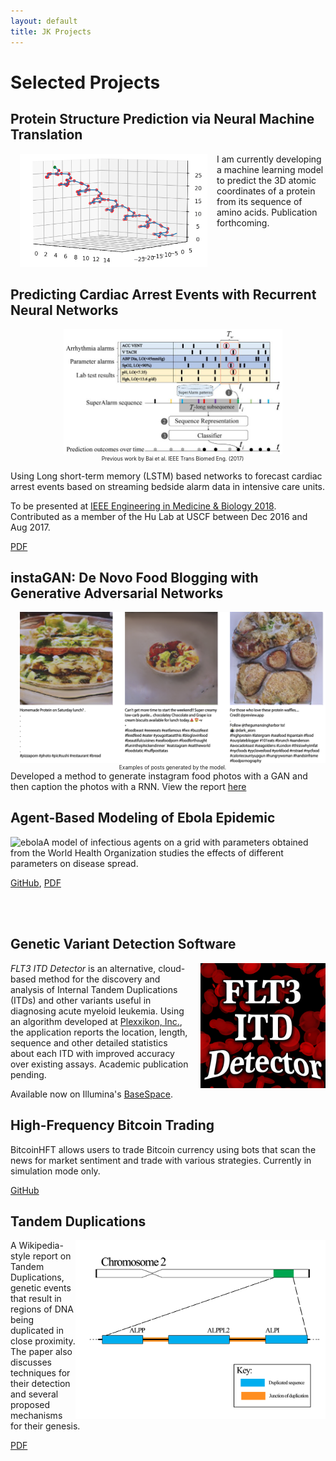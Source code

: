 ```yaml
---
layout: default
title: JK Projects
---
```

# Selected Projects

## Protein Structure Prediction via Neural Machine Translation

<div style="text-align: center; font-size:60%; float: left;margin: 0px 15px 15px 15px;">
<img src="/images/struct.png" alt="" style="width:300px;">
</div>

I am currently developing a machine learning model to predict the 3D atomic coordinates of a protein from its sequence of amino acids. Publication forthcoming.

<br/>
<br/>
<br/>

## Predicting Cardiac Arrest Events with Recurrent Neural Networks

<div style="text-align: center; font-size:60%; float: center;margin: 0px 0px 0px 15px;">
<a href="https://www.ncbi.nlm.nih.gov/pubmed/27390164">
  <img src="/images/codeblue.jpg" alt="Is the Sequence of SuperAlarm Triggers More Predictive Than Sequence of the Currently Utilized Patient Monitor Alarms?" style="width:350px;">
</a>
<br/>
Previous work by Bai et al. IEEE Trans Biomed Eng. (2017) 
</div>

Using Long short-term memory (LSTM) based networks to forecast cardiac arrest events based on streaming bedside alarm data in intensive care units.

To be presented at [IEEE Engineering in Medicine & Biology 2018](https://embs.papercept.net/conferences/conferences/EMBC18/program/EMBC18_ContentListWeb_4.html). Contributed as a member of the Hu Lab at USCF between Dec 2016 and Aug 2017.

[PDF](/files/hu_lab_report.pdf)


## instaGAN: De Novo Food Blogging with Generative Adversarial Networks

<div style="text-align: center; font-size:60%; float: right;margin: 0px 0px 0px 15px;">
<a href="https://www.ncbi.nlm.nih.gov/pubmed/27390164">
  <img src="/images/instagan.jpg" alt="Example generated food posts with captions." style="width:500px;">
</a>
<br/>
Examples of posts generated by the model.
</div>

Developed a method to generate instagram food photos with a GAN and then caption the photos with a RNN. View the report [here](/files/instagan.pdf)


## Agent-Based Modeling of Ebola Epidemic

<div style="text-align: center; float: left;">
<img alt="ebola" src="/images/csm_project.gif" width="300px"/>
</div>

A model of infectious agents on a grid with parameters obtained from the World Health Organization studies the effects of different parameters on disease spread.

[GitHub](https://github.com/jonathanking/ebola-agents), [PDF](https://github.com/jonathanking/ebola-agents/raw/master/CSMProject_King_Frisby_Francoeur.pdf)

<br/>
<br/>

## Genetic Variant Detection Software

<div style="text-align: center; float: right; margin: 0px 0px 0px 15px;">
<img alt="tandem" src="/images/app_icon.jpg" width="200px" />
</div>

*FLT3 ITD Detector* is an alternative, cloud-based method for the discovery and analysis of Internal Tandem Duplications (ITDs) and other variants useful in diagnosing acute myeloid leukemia. Using an algorithm developed at [Plexxikon, Inc.](http://www.plexxikon.com), the application reports the location, length, sequence and other detailed statistics about each ITD with improved accuracy over existing assays. Academic publication pending.

Available now on Illumina's [BaseSpace](https://basespace.illumina.com/apps/1746745/).


## High-Frequency Bitcoin Trading

BitcoinHFT allows users to trade Bitcoin currency using bots that scan the news for market sentiment and trade with various strategies. Currently in simulation mode only.

[GitHub](https://github.com/jonathanking/bitcoinHFT)


## Tandem Duplications


<div style="text-align: center; float: right;">
<img alt="tandem" src="/images/tandem_dup.png" width="400px" />
</div>

A Wikipedia-style report on Tandem Duplications, genetic events that result in regions of DNA being duplicated in close proximity. The paper also discusses techniques for their detection and several proposed mechanisms for their genesis. 

[PDF](/files/tandemduplications.pdf)

